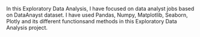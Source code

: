 In this Exploratory Data Analysis, I have focused on data analyst jobs based on DataAnayst dataset. I have used Pandas, Numpy, Matplotlib, Seaborn, Plotly and its different functionsand methods in this Exploratory Data Analysis project. 
